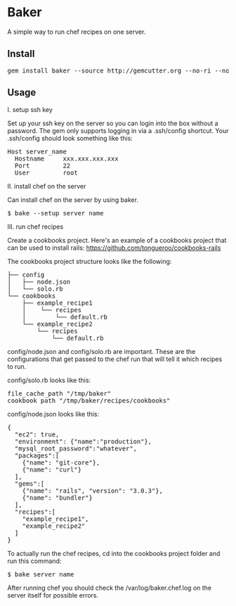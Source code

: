 Baker
=======

A simple way to run chef recipes on one server.

Install
-------

<pre>
gem install baker --source http://gemcutter.org --no-ri --no-rdoc # sudo if you need to
</pre>

Usage
-------

I. setup ssh key

Set up your ssh key on the server so you can login into the box without a password.  The gem only supports logging in via a .ssh/config shortcut.  Your .ssh/config should look something like this:

<pre>
Host server_name
  Hostname     xxx.xxx.xxx.xxx
  Port         22  
  User         root
</pre>

II. install chef on the server

Can install chef on the server by using baker.

<pre>
$ bake --setup server_name
</pre>

III. run chef recipes

Create a cookbooks project.  Here's an example of a cookbooks project that can be used to install rails: https://github.com/tongueroo/cookbooks-rails

The cookbooks project structure looks like the following:

<pre>
├── config
│   ├── node.json
│   └── solo.rb
└── cookbooks
    ├── example_recipe1
    │    └── recipes
    │        └── default.rb
    └── example_recipe2
        └── recipes
            └── default.rb
</pre>

config/node.json and config/solo.rb are important.  These are the configurations that get passed to the chef run that will tell it which recipes to run.  

config/solo.rb looks like this: 

<pre>
file_cache_path "/tmp/baker"
cookbook_path "/tmp/baker/recipes/cookbooks"
</pre>

config/node.json looks like this:

<pre>
{
  "ec2": true,
  "environment": {"name":"production"},
  "mysql_root_password":"whatever",
  "packages":[
    {"name": "git-core"},
    {"name": "curl"}
  ],
  "gems":[
  	{"name": "rails", "version": "3.0.3"},
    {"name": "bundler"}
  ],
  "recipes":[
    "example_recipe1",
    "example_recipe2"
  ]
}
</pre>

To actually run the chef recipes, cd into the cookbooks project folder and run this command:

<pre>
$ bake server_name
</pre>

After running chef you should check the /var/log/baker.chef.log on the server itself for possible errors.

